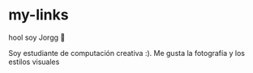 # my-links
hool soy Jorgg 🐌

Soy estudiante de computación creativa :).
Me gusta la fotografía y los estilos visuales

